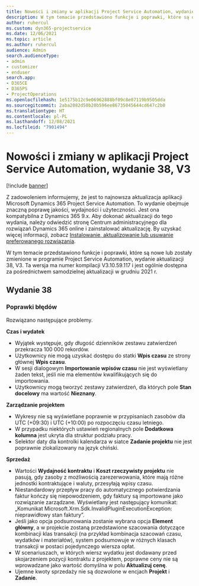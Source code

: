 ```yaml
---
title: Nowości i zmiany w aplikacji Project Service Automation, wydanie 38, V3
description: W tym temacie przedstawiono funkcje i poprawki, które są dostępne w programie Microsoft Dynamics 365 Project Service Automation, aktualizacja 38, V3.
author: ruhercul
ms.custom: dyn365-projectservice
ms.date: 12/06/2021
ms.topic: article
ms.author: ruhercul
audience: Admin
search.audienceType:
- admin
- customizer
- enduser
search.app:
- D365CE
- D365PS
- ProjectOperations
ms.openlocfilehash: 1e5175b12c9e06962888bf09c8e07119b9505dda
ms.sourcegitcommit: 2aba2082d50b20b596ee86735045644cd647c2b0
ms.translationtype: HT
ms.contentlocale: pl-PL
ms.lasthandoff: 12/08/2021
ms.locfileid: "7901494"
---
```

# <a name="whats-new-or-changed-in-project-service-automation-update-release-38-v3"></a>Nowości i zmiany w aplikacji Project Service Automation, wydanie 38, V3

[!include [banner](../includes/psa-now-project-operations.md)]

Z zadowoleniem informujemy, że jest to najnowsza aktualizacja aplikacji Microsoft Dynamics 365 Project Service Automation. To wydanie obejmuje znaczną poprawę jakości, wydajności i użyteczności. Jest ona kompatybilna z Dynamics 365 9.x. Aby dokonać aktualizacji do tego wydania, należy odwiedzić stronę Centrum administracyjnego dla rozwiązań Dynamics 365 online i zainstalować aktualizację. By uzyskać więcej informacji, zobacz [Instalowanie, aktualizowanie lub usuwanie preferowanego rozwiązania](/power-platform/admin/install-remove-preferred-solution).

W tym temacie przedstawiono funkcje i poprawki, które są nowe lub zostały zmienione w programie Project Service Automation, wydanie aktualizacji 38, V3. Ta wersja ma numer kompilacji V3.10.59.117 i jest ogólnie dostępna za pośrednictwem samodzielnej aktualizacji w grudniu 2021 r.

## <a name="update-release-38"></a>Wydanie 38

### <a name="bug-fixes"></a>Poprawki błędów

Rozwiązano następujące problemy.

**Czas i wydatek**

- Wyjątek występuje, gdy długość dzienników zestawu zatwierdzeń przekracza 100 000 rekordów.
- Użytkownicy nie mogą uzyskać dostępu do statki **Wpis czasu** ze strony głównej **Wpis czasu**.
- W sesji dialogowym **Importowanie wpisów czasu** nie jest wyświetlany żaden tekst, jeśli nie ma elementów kwalifikujących się do importowania.
- Użytkownicy mogą tworzyć zestawy zatwierdzeń, dla których pole **Stan docelowy** ma wartość **Nieznany**.

**Zarządzanie projektem**

- Wykresy nie są wyświetlane poprawnie w przypisaniach zasobów dla UTC (+09:30) i UTC (+10:00) po rozpoczęciu czasu letniego.
- W przypadku niektórych ustawień regionalnych pole **Dodatkowa kolumna** jest ukryta dla struktur podziału pracy.
- Selektor daty dla kontrolki kalendarza w siatce **Zadanie projektu** nie jest poprawnie zlokalizowany na język chiński.

**Sprzedaż**

- Wartości **Wydajność kontraktu** i **Koszt rzeczywisty projektu** nie pasują, gdy zasoby z możliwością zarezerwowania, które mają różne jednostki kontraktujące i waluty, przesyłają wpisy czasu.
- Niestandardowy przepływ pracy do automatycznego potwierdzania faktur kończy się niepowodzeniem, gdy faktury są importowane jako rozwiązanie zarządzane. Wyświetlany jest następujący komunikat: „Komunikat Microsoft.Xrm.Sdk.InvalidPluginExecutionException: nieprawidłowy stan faktury”.
- Jeśli jako opcja podsumowania zostanie wybrana opcja **Element główny**, a w projekcie zostaną przedstawione szacowania dotyczące kombinacji klas transakcji (na przykład kombinacja szacowań czasu, wydatków i materiałów), system podsumowuje w różnych klasach transakcji w postaci pojedynczego wiersza opłat.
- W scenariuszach, w których wiersz wydatku jest dodawany przed skojarzeniem pozycji kontraktu z projektem, poprawne ceny nie są wprowadzane jako wartość domyślna w polu **Aktualizuj cenę**.
- Ujemne kwoty sprzedaży nie są dozwolone w encjach **Projekt** i **Zadanie**.
